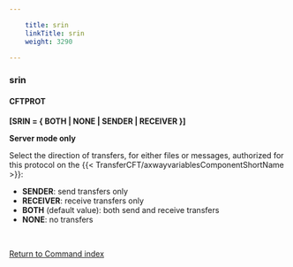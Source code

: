 ```yaml
---

    title: srin
    linkTitle: srin
    weight: 3290

---
```

<span id="srin"></span>

### srin

#### CFTPROT

****\[SRIN = { BOTH | NONE | SENDER | RECEIVER
}\]****

<span style="font-weight: bold;">****Server mode only****</span>

Select the direction of transfers, for either files or messages, authorized
for this protocol on the {{< TransferCFT/axwayvariablesComponentShortName  >}}:

- <span style="font-weight: bold;">****SENDER****</span>: send transfers only
- <span style="font-weight: bold;">****RECEIVER****</span>: receive transfers only
- <span style="font-weight: bold;">****BOTH****</span> (default value): both send and
    receive transfers
- <span style="font-weight: bold;">****NONE****</span>: no transfers

 

[Return to Command index](../../)
